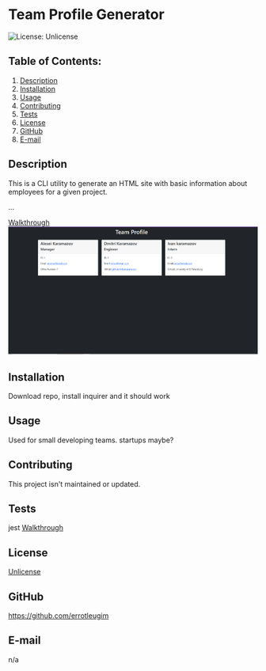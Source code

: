 # Team Profile Generator

![License: Unlicense](https://img.shields.io/badge/license-Unlicense-blue.svg)

## Table of Contents:
  1. [Description](#description) 
  2. [Installation](#installation)
  3. [Usage](#usage)  
  4. [Contributing](#contributing)
  5. [Tests](#tests)
  6. [License](#license)
  7. [GitHub](#gitHub)
  8. [E-mail](#email)

## Description
This is a CLI utility to generate an HTML site with basic information about employees for a given project.


...


[Walkthrough](https://github.com/errotleugim/team-profile-generator/blob/main/teamprofilevideo.mp4)
![Screenshot](https://raw.githubusercontent.com/errotleugim/team-profile-generator/main/teamprofile-screenshot.png)

## Installation
Download repo, install inquirer and it should work

## Usage

Used for small developing teams. startups maybe?

## Contributing
This project isn't maintained or updated. 

## Tests
jest
[Walkthrough](https://github.com/errotleugim/team-profile-generator/blob/main/testing-video.mp4)

## License
[Unlicense](https://choosealicense.com/licenses/unlicense/)

## GitHub
https://github.com/errotleugim

## E-mail
n/a